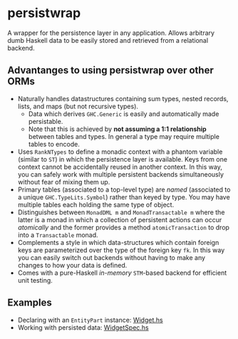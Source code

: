 # persistwrap

A wrapper for the persistence layer in any application. Allows arbitrary dumb Haskell data to be
easily stored and retrieved from a relational backend.

## Advantanges to using persistwrap over other ORMs
- Naturally handles datastructures containing sum types, nested records, lists, and maps
  (but not recursive types).
  - Data which derives `GHC.Generic` is easily and automatically made persistable.
  - Note that this is achieved by **not assuming a 1:1 relationship** between tables and types. In
    general a type may require multiple tables to encode.
- Uses `RankNTypes` to define a monadic context with a phantom variable (similar to `ST`) in which
  the persistence layer is available. Keys from one context cannot be accidentally reused in another
  context. In this way, you can safely work with multiple persistent backends simultaneously without
  fear of mixing them up.
- Primary tables (associated to a top-level type) are _named_ (associated to a
  unique `GHC.TypeLits.Symbol`) rather than keyed by type. You may have multiple tables each holding
  the same type of object.
- Distinguishes between `MonadDML m` and `MonadTransactable m` where the latter is a monad in which
  a collection of persistent actions can occur _atomically_ and the former provides a method
  `atomicTransaction` to drop into a `Transactable` monad.
- Complements a style in which data-structures which contain foreign keys are parameterized over the
  type of the foreign key `fk`. In this way you can easily switch out backends without having to
  make any changes to how your data is defined.
- Comes with a pure-Haskell _in-memory_ `STM`-based backend for efficient unit testing.

## Examples
- Declaring with an `EntityPart` instance:
  [Widget.hs](persistwrap/test/PersistWrap/SpecUtil/Widget.hs)
- Working with persisted data: [WidgetSpec.hs](persistwrap/test/PersistWrap/WidgetSpec.hs)
